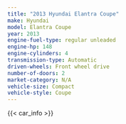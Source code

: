 ```yaml
---
title: "2013 Hyundai Elantra Coupe"
make: Hyundai
model: Elantra Coupe
year: 2013
engine-fuel-type: regular unleaded
engine-hp: 148
engine-cylinders: 4
transmission-type: Automatic
driven-wheels: Front wheel drive
number-of-doors: 2
market-category: N/A
vehicle-size: Compact
vehicle-style: Coupe
---
```


{{< car_info >}}
